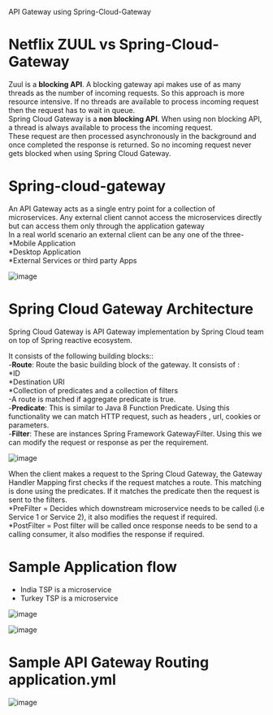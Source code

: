 API Gateway using Spring-Cloud-Gateway

# Netflix ZUUL vs Spring-Cloud-Gateway
Zuul is a <b>blocking API</b>. A blocking gateway api makes use of as many threads as the number of incoming requests. 
So this approach is more resource intensive. If no threads are available to process incoming request then the request has to wait in queue.<br>
Spring Cloud Gateway is a <b>non blocking API</b>. When using non blocking API, a thread is always available to process the incoming request.<br> These request are then processed asynchronously in the background 
and once completed the response is returned. So no incoming request never gets blocked when using Spring Cloud Gateway.

# Spring-cloud-gateway
An API Gateway acts as a single entry point for a collection of microservices. Any external client cannot access the microservices directly but can access them only through the application gateway<br>
In a real world scenario an external client can be any one of the three-<br>
     *Mobile Application<br>
     *Desktop Application<br>
     *External Services or third party Apps<br>

![image](https://user-images.githubusercontent.com/26468158/81772798-651e6d00-94ac-11ea-809c-2f9904a7ac84.png)

# Spring Cloud Gateway Architecture

Spring Cloud Gateway is API Gateway implementation by Spring Cloud team on top of Spring reactive ecosystem.<br> 

It consists of the following building blocks:: <br>
-<b>Route</b>: Route the basic building block of the gateway. It consists of :<br>
      *ID <br>
      *Destination URI <br>
      *Collection of predicates and a collection of filters <br>
-A route is matched if aggregate predicate is true.<br>
-<b>Predicate</b>: This is similar to Java 8 Function Predicate. Using this functionality we can match HTTP request, such as headers , url, cookies or parameters.<br>
-<b>Filter</b>: These are instances Spring Framework GatewayFilter. Using this we can modify the request or response as per the requirement.<br>

![image](https://user-images.githubusercontent.com/26468158/81773405-cb57bf80-94ad-11ea-9215-a5eb269749d3.png)

When the client makes a request to the Spring Cloud Gateway, the Gateway Handler Mapping first checks if the request matches a route. 
This matching is done using the predicates. 
If it matches the predicate then the request is sent to the filters.<br>
*PreFilter = Decides which downstream microservice needs to be called (i.e Service 1 or Service 2), it also modifies the request if required.<br>
*PostFilter = Post filter will be called once response needs to be send to a calling consumer, it also modifies the response if required.<br>

# Sample Application flow

* India TSP is a microservice
* Turkey TSP is a microservice

![image](https://user-images.githubusercontent.com/26468158/81775343-4f13ab00-94b2-11ea-9a48-134e66aead8b.png)

![image](https://user-images.githubusercontent.com/26468158/81776544-9a2ebd80-94b4-11ea-843f-c4d616c30d44.png)

# Sample API Gateway Routing application.yml

![image](https://user-images.githubusercontent.com/26468158/81774218-aa906980-94af-11ea-8e73-17567476e3ed.png)

